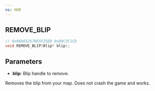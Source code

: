 ```yaml
---
ns: HUD
---
```

## REMOVE_BLIP

```c
// 0x86A652570E5F25DD 0xD8C3C1CD
void REMOVE_BLIP(Blip* blip);
```

## Parameters
* **blip**: Blip handle to remove.

Removes the blip from your map. Does not crash the game and works.
